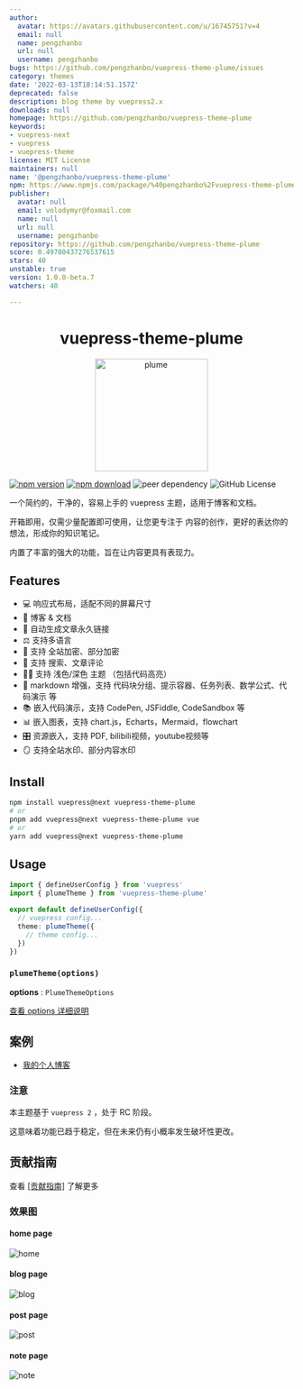 ```yaml
---
author:
  avatar: https://avatars.githubusercontent.com/u/16745751?v=4
  email: null
  name: pengzhanbo
  url: null
  username: pengzhanbo
bugs: https://github.com/pengzhanbo/vuepress-theme-plume/issues
category: themes
date: '2022-03-13T18:14:51.157Z'
deprecated: false
description: blog theme by vuepress2.x
downloads: null
homepage: https://github.com/pengzhanbo/vuepress-theme-plume
keywords:
- vuepress-next
- vuepress
- vuepress-theme
license: MIT License
maintainers: null
name: '@pengzhanbo/vuepress-theme-plume'
npm: https://www.npmjs.com/package/%40pengzhanbo%2Fvuepress-theme-plume
publisher:
  avatar: null
  email: volodymyr@foxmail.com
  name: null
  url: null
  username: pengzhanbo
repository: https://github.com/pengzhanbo/vuepress-theme-plume
score: 0.49780437276537615
stars: 40
unstable: true
version: 1.0.0-beta.7
watchers: 40

---
```


<h1 align="center">vuepress-theme-plume</h1>
<p align="center">
<img src="/preview/plume.svg" width="200px" alt="plume" />
</p>

[![npm version](https://img.shields.io/npm/v/vuepress-theme-plume?color=32A9C3&labelColor=1B3C4A&label=npm)](https://www.npmjs.com/package/vuepress-theme-plume)
[![npm download](https://img.shields.io/npm/dy/vuepress-theme-plume?color=32A9C3&labelColor=1B3C4A&label=downloads)](https://www.npmjs.com/package/vuepress-theme-plume)
![peer dependency](https://img.shields.io/npm/dependency-version/vuepress-theme-plume/peer/vuepress?color=32A9C3&labelColor=1B3C4A)
![GitHub License](https://img.shields.io/github/license/pengzhanbo/vuepress-theme-plume?color=32A9C3&labelColor=1B3C4A)

一个简约的，干净的，容易上手的 vuepress 主题，适用于博客和文档。

开箱即用，仅需少量配置即可使用，让您更专注于 内容的创作，更好的表达你的想法，形成你的知识笔记。

内置了丰富的强大的功能，旨在让内容更具有表现力。

## Features

- 💻 响应式布局，适配不同的屏幕尺寸
- 📖 博客 & 文档
- 🔗 自动生成文章永久链接
- ⚖  支持多语言
- 🔑 支持 全站加密、部分加密
- 👀 支持 搜索、文章评论
- 👨‍💻‍ 支持 浅色/深色 主题 （包括代码高亮）
- 📠 markdown 增强，支持 代码块分组、提示容器、任务列表、数学公式、代码演示 等
- 📚 嵌入代码演示，支持 CodePen, JSFiddle, CodeSandbox 等
- 📊 嵌入图表，支持 chart.js，Echarts，Mermaid，flowchart
- 🎛 资源嵌入，支持 PDF, bilibili视频，youtube视频等
- 🪞 支持全站水印、部分内容水印

## Install

``` sh
npm install vuepress@next vuepress-theme-plume
# or
pnpm add vuepress@next vuepress-theme-plume vue
# or
yarn add vuepress@next vuepress-theme-plume
```

## Usage

``` ts
import { defineUserConfig } from 'vuepress'
import { plumeTheme } from 'vuepress-theme-plume'

export default defineUserConfig({
  // vuepress config...
  theme: plumeTheme({
    // theme config...
  })
})
```

### `plumeTheme(options)`

__options__ : `PlumeThemeOptions`

[查看 options 详细说明](https://theme-plume.vuejs.press//config/basic/)

## 案例

- [我的个人博客](https://pengzhanbo.cn/)

### 注意

本主题基于 `vuepress 2` ，处于 RC 阶段。

这意味着功能已趋于稳定，但在未来仍有小概率发生破坏性更改。

## 贡献指南

查看 [[贡献指南]](/CONTRIBUTING.md) 了解更多

### 效果图

#### home page

![home](/preview/preview-home.jpeg)

#### blog page

![blog](/preview/preview-blog.jpeg?t=1)

#### post page

![post](/preview/preview-post.jpeg)

#### note page

![note](/preview/preview-note.jpeg)
